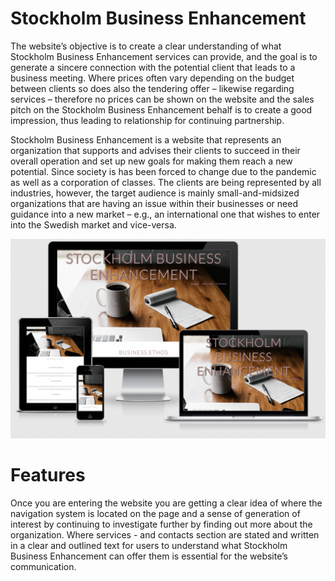 # Stockholm Business Enhancement

The website’s objective is to create a clear understanding of what Stockholm Business Enhancement services can provide, and the goal is to generate a sincere connection with the potential client that leads to a business meeting. Where prices often vary depending on the budget between clients so does also the tendering offer – likewise regarding services – therefore no prices can be shown on the website and the sales pitch on the Stockholm Business Enhancement behalf is to create a good impression, thus leading to relationship for continuing partnership. 

Stockholm Business Enhancement is a website that represents an organization that supports and advises their clients to succeed in their overall operation and set up new goals for making them reach a new potential. Since society is has been forced to change due to the pandemic as well as a corporation of classes. The clients are being represented by all industries, however, the target audience is mainly small-and-midsized organizations that are having an issue within their businesses or need guidance into a new market – e.g., an international one that wishes to enter into the Swedish market and vice-versa. 

![Responsive image](/docs/images/rep-image.png)

# Features

Once you are entering the website you are getting a clear idea of where the navigation system is located on the page and a sense of generation of interest by continuing to investigate further by finding out more about the organization. Where services - and contacts section are stated and written in a clear and outlined text for users to understand what Stockholm Business Enhancement can offer them is essential for the website’s communication. 